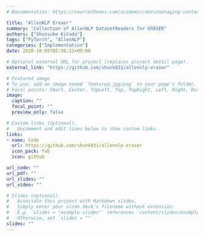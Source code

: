 ```yaml
---
# Documentation: https://sourcethemes.com/academic/docs/managing-content/

title: "AllenNLP Eraser"
summary: "Collection of AllenNLP DatasetReaders for ERASER"
authors: ["Shunsuke Kitada"]
tags: ["PyTorch", "AllenNLP"]
categories: ["Implementation"]
date: 2020-10-05T02:56:12+09:00

# Optional external URL for project (replaces project detail page).
external_link: "https://github.com/shunk031/allennlp-eraser"

# Featured image
# To use, add an image named `featured.jpg/png` to your page's folder.
# Focal points: Smart, Center, TopLeft, Top, TopRight, Left, Right, BottomLeft, Bottom, BottomRight.
image:
  caption: ""
  focal_point: ""
  preview_only: false

# Custom links (optional).
#   Uncomment and edit lines below to show custom links.
links:
- name: Code
  url: https://github.com/shunk031/allennlp-eraser
  icon_pack: fab
  icon: github

url_code: ""
url_pdf: ""
url_slides: ""
url_video: ""

# Slides (optional).
#   Associate this project with Markdown slides.
#   Simply enter your slide deck's filename without extension.
#   E.g. `slides = "example-slides"` references `content/slides/example-slides.md`.
#   Otherwise, set `slides = ""`.
slides: ""
---
```

